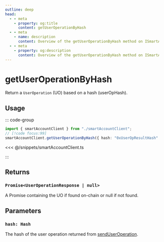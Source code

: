```yaml
---
outline: deep
head:
  - - meta
    - property: og:title
      content: getUserOperationByHash
  - - meta
    - name: description
      content: Overview of the getUserOperationByHash method on ISmartAccountProvider
  - - meta
    - property: og:description
      content: Overview of the getUserOperationByHash method on ISmartAccountProvider
---
```


# getUserOperationByHash

Return a `UserOperation` (UO) based on a hash (userOpHash).

## Usage

::: code-group

```ts [example.ts]
import { smartAccountClient } from "./smartAccountClient";
// [!code focus:99]
smartAccountClient.getUserOperationByHash({ hash: "0xUserOpResultHash" });
```

<<< @/snippets/smartAccountClient.ts

:::

## Returns

### `Promise<UserOperationResponse | null>`

A Promise containing the UO if found on-chain or null if not found.

## Parameters

### `hash: Hash`

The hash of the user operation returned from [sendUserOperation](./sendUserOperation).
